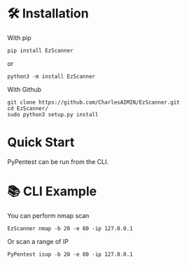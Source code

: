 # 🛠️ Installation

With pip

```
pip install EzScanner
```
or

```
python3 -m install EzScanner
```


With Github

```
git clone https://github.com/CharlesAIMIN/EzScanner.git
cd EzScanner/
sudo python3 setup.py install
```

# Quick Start
PyPentest can be run from the CLI.

# 📚 CLI Example

You can perform nmap scan

```
EzScanner nmap -b 20 -e 80 -ip 127.0.0.1
```

Or scan a range of IP 

```
PyPentest isup -b 20 -e 80 -ip 127.0.0.1
```
